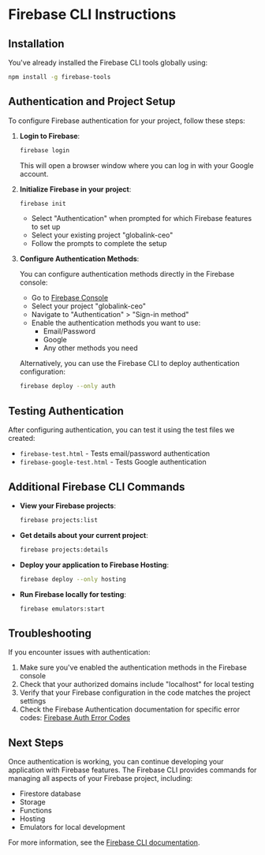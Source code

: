 # Firebase CLI Instructions

## Installation

You've already installed the Firebase CLI tools globally using:

```bash
npm install -g firebase-tools
```

## Authentication and Project Setup

To configure Firebase authentication for your project, follow these steps:

1. **Login to Firebase**:
   ```bash
   firebase login
   ```
   This will open a browser window where you can log in with your Google account.

2. **Initialize Firebase in your project**:
   ```bash
   firebase init
   ```
   - Select "Authentication" when prompted for which Firebase features to set up
   - Select your existing project "globalink-ceo"
   - Follow the prompts to complete the setup

3. **Configure Authentication Methods**:

   You can configure authentication methods directly in the Firebase console:
   
   - Go to [Firebase Console](https://console.firebase.google.com/)
   - Select your project "globalink-ceo"
   - Navigate to "Authentication" > "Sign-in method"
   - Enable the authentication methods you want to use:
     - Email/Password
     - Google
     - Any other methods you need

   Alternatively, you can use the Firebase CLI to deploy authentication configuration:

   ```bash
   firebase deploy --only auth
   ```

## Testing Authentication

After configuring authentication, you can test it using the test files we created:

- `firebase-test.html` - Tests email/password authentication
- `firebase-google-test.html` - Tests Google authentication

## Additional Firebase CLI Commands

- **View your Firebase projects**:
  ```bash
  firebase projects:list
  ```

- **Get details about your current project**:
  ```bash
  firebase projects:details
  ```

- **Deploy your application to Firebase Hosting**:
  ```bash
  firebase deploy --only hosting
  ```

- **Run Firebase locally for testing**:
  ```bash
  firebase emulators:start
  ```

## Troubleshooting

If you encounter issues with authentication:

1. Make sure you've enabled the authentication methods in the Firebase console
2. Check that your authorized domains include "localhost" for local testing
3. Verify that your Firebase configuration in the code matches the project settings
4. Check the Firebase Authentication documentation for specific error codes: [Firebase Auth Error Codes](https://firebase.google.com/docs/auth/admin/errors)

## Next Steps

Once authentication is working, you can continue developing your application with Firebase features. The Firebase CLI provides commands for managing all aspects of your Firebase project, including:

- Firestore database
- Storage
- Functions
- Hosting
- Emulators for local development

For more information, see the [Firebase CLI documentation](https://firebase.google.com/docs/cli).
